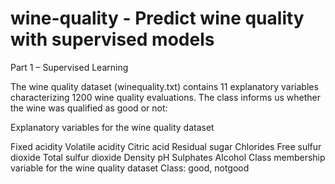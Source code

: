 # wine-quality - Predict wine quality with supervised models

Part 1 – Supervised Learning

The wine quality dataset (winequality.txt) contains 11 explanatory variables characterizing 1200 wine quality
evaluations. The class informs us whether the wine was qualified as good or not:

Explanatory variables for the wine quality dataset

Fixed acidity
Volatile acidity
Citric acid
Residual sugar
Chlorides
Free sulfur dioxide
Total sulfur dioxide
Density
pH
Sulphates
Alcohol
Class membership variable for the wine quality dataset
Class: good, notgood
